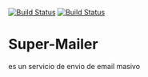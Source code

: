 [![Build Status](https://img.shields.io/badge/creado-HTML-red?logo=html)]()
[![Build Status](https://img.shields.io/badge/creado-PHP-Blue?logo=php)]()


# Super-Mailer
es un servicio de envio de email masivo
